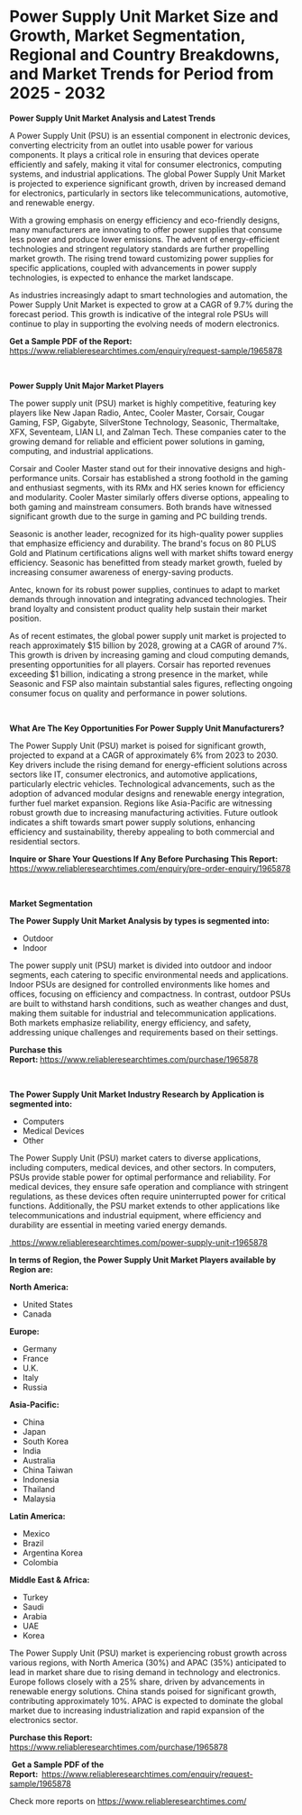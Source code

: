 <p><h1>Power Supply Unit Market Size and Growth, Market Segmentation, Regional and Country Breakdowns, and Market Trends for Period from 2025 -  2032</h1></p><p><strong>Power Supply Unit Market Analysis and Latest Trends</strong></p>
<p><p>A Power Supply Unit (PSU) is an essential component in electronic devices, converting electricity from an outlet into usable power for various components. It plays a critical role in ensuring that devices operate efficiently and safely, making it vital for consumer electronics, computing systems, and industrial applications. The global Power Supply Unit Market is projected to experience significant growth, driven by increased demand for electronics, particularly in sectors like telecommunications, automotive, and renewable energy.</p><p>With a growing emphasis on energy efficiency and eco-friendly designs, many manufacturers are innovating to offer power supplies that consume less power and produce lower emissions. The advent of energy-efficient technologies and stringent regulatory standards are further propelling market growth. The rising trend toward customizing power supplies for specific applications, coupled with advancements in power supply technologies, is expected to enhance the market landscape.</p><p>As industries increasingly adapt to smart technologies and automation, the Power Supply Unit Market is expected to grow at a CAGR of 9.7% during the forecast period. This growth is indicative of the integral role PSUs will continue to play in supporting the evolving needs of modern electronics.</p></p>
<p><strong>Get a Sample PDF of the Report:&nbsp;</strong> <a href="https://www.reliableresearchtimes.com/enquiry/request-sample/1965878?utm_campaign=2381&utm_medium=2&utm_source=Github&utm_content=ia&utm_term=10022025&utm_id=power-supply-unit">https://www.reliableresearchtimes.com/enquiry/request-sample/1965878</a></p>
<p>&nbsp;</p>
<p><strong>Power Supply Unit Major Market Players</strong></p>
<p><p>The power supply unit (PSU) market is highly competitive, featuring key players like New Japan Radio, Antec, Cooler Master, Corsair, Cougar Gaming, FSP, Gigabyte, SilverStone Technology, Seasonic, Thermaltake, XFX, Seventeam, LIAN LI, and Zalman Tech. These companies cater to the growing demand for reliable and efficient power solutions in gaming, computing, and industrial applications.</p><p>Corsair and Cooler Master stand out for their innovative designs and high-performance units. Corsair has established a strong foothold in the gaming and enthusiast segments, with its RMx and HX series known for efficiency and modularity. Cooler Master similarly offers diverse options, appealing to both gaming and mainstream consumers. Both brands have witnessed significant growth due to the surge in gaming and PC building trends.</p><p>Seasonic is another leader, recognized for its high-quality power supplies that emphasize efficiency and durability. The brand's focus on 80 PLUS Gold and Platinum certifications aligns well with market shifts toward energy efficiency. Seasonic has benefitted from steady market growth, fueled by increasing consumer awareness of energy-saving products.</p><p>Antec, known for its robust power supplies, continues to adapt to market demands through innovation and integrating advanced technologies. Their brand loyalty and consistent product quality help sustain their market position.</p><p>As of recent estimates, the global power supply unit market is projected to reach approximately $15 billion by 2028, growing at a CAGR of around 7%. This growth is driven by increasing gaming and cloud computing demands, presenting opportunities for all players. Corsair has reported revenues exceeding $1 billion, indicating a strong presence in the market, while Seasonic and FSP also maintain substantial sales figures, reflecting ongoing consumer focus on quality and performance in power solutions.</p></p>
<p>&nbsp;</p>
<p><strong>What Are The Key Opportunities For Power Supply Unit Manufacturers?</strong></p>
<p><p>The Power Supply Unit (PSU) market is poised for significant growth, projected to expand at a CAGR of approximately 6% from 2023 to 2030. Key drivers include the rising demand for energy-efficient solutions across sectors like IT, consumer electronics, and automotive applications, particularly electric vehicles. Technological advancements, such as the adoption of advanced modular designs and renewable energy integration, further fuel market expansion. Regions like Asia-Pacific are witnessing robust growth due to increasing manufacturing activities. Future outlook indicates a shift towards smart power supply solutions, enhancing efficiency and sustainability, thereby appealing to both commercial and residential sectors.</p></p>
<p><strong>Inquire or Share Your Questions If Any Before Purchasing This Report:</strong> <a href="https://www.reliableresearchtimes.com/enquiry/pre-order-enquiry/1965878?utm_campaign=2381&utm_medium=2&utm_source=Github&utm_content=ia&utm_term=10022025&utm_id=power-supply-unit">https://www.reliableresearchtimes.com/enquiry/pre-order-enquiry/1965878</a></p>
<p>&nbsp;</p>
<p><strong>Market Segmentation</strong></p>
<p><strong>The Power Supply Unit Market Analysis by types is segmented into:</strong></p>
<p><ul><li>Outdoor</li><li>Indoor</li></ul></p>
<p><p>The power supply unit (PSU) market is divided into outdoor and indoor segments, each catering to specific environmental needs and applications. Indoor PSUs are designed for controlled environments like homes and offices, focusing on efficiency and compactness. In contrast, outdoor PSUs are built to withstand harsh conditions, such as weather changes and dust, making them suitable for industrial and telecommunication applications. Both markets emphasize reliability, energy efficiency, and safety, addressing unique challenges and requirements based on their settings.</p></p>
<p><strong>Purchase this Report:&nbsp;</strong><a href="https://www.reliableresearchtimes.com/purchase/1965878?utm_campaign=2381&utm_medium=2&utm_source=Github&utm_content=ia&utm_term=10022025&utm_id=power-supply-unit">https://www.reliableresearchtimes.com/purchase/1965878</a></p>
<p>&nbsp;</p>
<p><strong>The Power Supply Unit Market Industry Research by Application is segmented into:</strong></p>
<p><ul><li>Computers</li><li>Medical Devices</li><li>Other</li></ul></p>
<p><p>The Power Supply Unit (PSU) market caters to diverse applications, including computers, medical devices, and other sectors. In computers, PSUs provide stable power for optimal performance and reliability. For medical devices, they ensure safe operation and compliance with stringent regulations, as these devices often require uninterrupted power for critical functions. Additionally, the PSU market extends to other applications like telecommunications and industrial equipment, where efficiency and durability are essential in meeting varied energy demands.</p></p>
<p><a href="https://www.reliableresearchtimes.com/power-supply-unit-r1965878?utm_campaign=2381&utm_medium=2&utm_source=Github&utm_content=ia&utm_term=10022025&utm_id=power-supply-unit">&nbsp;https://www.reliableresearchtimes.com/power-supply-unit-r1965878</a></p>
<p><strong>In terms of Region, the Power Supply Unit Market Players available by Region are:</strong></p>
<p>
    <p> <strong> North America: </strong>
        <ul>
            <li>United States</li>
            <li>Canada</li>
        </ul>
        </p> 
    <p> <strong> Europe: </strong>
        <ul>
            <li>Germany</li>
            <li>France</li>
            <li>U.K.</li>
            <li>Italy</li>
            <li>Russia</li>
        </ul>
        </p> 
    <p> <strong> Asia-Pacific: </strong>
        <ul>
            <li>China</li>
            <li>Japan</li>
            <li>South Korea</li>
            <li>India</li>
            <li>Australia</li>
            <li>China Taiwan</li>
            <li>Indonesia</li>
            <li>Thailand</li>
            <li>Malaysia</li>
        </ul>
        </p> 
    <p> <strong> Latin America: </strong>
        <ul>
            <li>Mexico</li>
            <li>Brazil</li>
            <li>Argentina Korea</li>
            <li>Colombia</li>
        </ul>
        </p> 
    <p> <strong> Middle East & Africa: </strong>
        <ul>
            <li>Turkey</li>
            <li>Saudi</li>
            <li>Arabia</li>
            <li>UAE</li>
            <li>Korea</li>
        </ul>
    </p>
    </p>
<p><p>The Power Supply Unit (PSU) market is experiencing robust growth across various regions, with North America (30%) and APAC (35%) anticipated to lead in market share due to rising demand in technology and electronics. Europe follows closely with a 25% share, driven by advancements in renewable energy solutions. China stands poised for significant growth, contributing approximately 10%. APAC is expected to dominate the global market due to increasing industrialization and rapid expansion of the electronics sector.</p></p>
<p><strong>Purchase this Report: </strong><a href="https://www.reliableresearchtimes.com/purchase/1965878?utm_campaign=2381&utm_medium=2&utm_source=Github&utm_content=ia&utm_term=10022025&utm_id=power-supply-unit">https://www.reliableresearchtimes.com/purchase/1965878</a></p>
<p>&nbsp;<strong>Get a Sample PDF of the Report:&nbsp;&nbsp;</strong><a href="https://www.reliableresearchtimes.com/enquiry/request-sample/1965878?utm_campaign=2381&utm_medium=2&utm_source=Github&utm_content=ia&utm_term=10022025&utm_id=power-supply-unit">https://www.reliableresearchtimes.com/enquiry/request-sample/1965878</a></p>
<p><strong></strong></p>
<p>Check more reports on <a href="https://www.reliableresearchtimes.com/?utm_campaign=2381&utm_medium=2&utm_source=Github&utm_content=ia&utm_term=10022025&utm_id=power-supply-unit">https://www.reliableresearchtimes.com/</a></p>